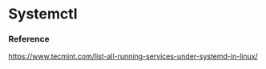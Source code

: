 # Systemctl

### Reference
https://www.tecmint.com/list-all-running-services-under-systemd-in-linux/
